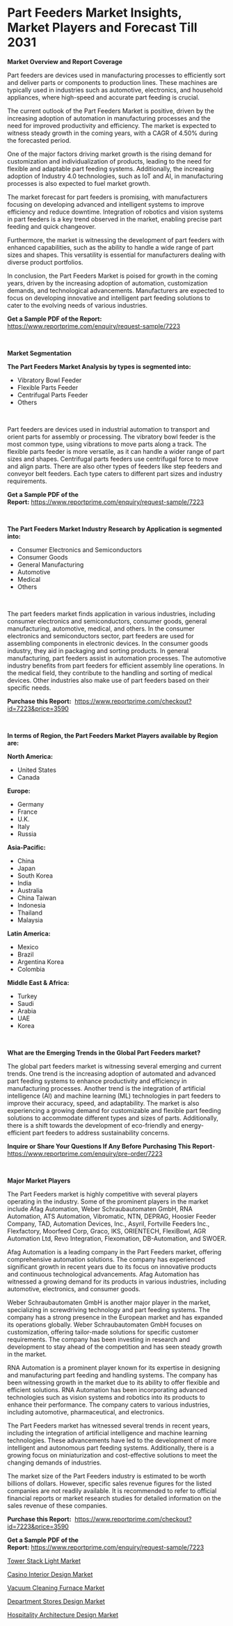<p><h1>Part Feeders Market Insights, Market Players and Forecast Till 2031</h1></p><p><strong>Market Overview and Report Coverage</strong></p>
<p><p>Part feeders are devices used in manufacturing processes to efficiently sort and deliver parts or components to production lines. These machines are typically used in industries such as automotive, electronics, and household appliances, where high-speed and accurate part feeding is crucial.</p><p>The current outlook of the Part Feeders Market is positive, driven by the increasing adoption of automation in manufacturing processes and the need for improved productivity and efficiency. The market is expected to witness steady growth in the coming years, with a CAGR of 4.50% during the forecasted period.</p><p>One of the major factors driving market growth is the rising demand for customization and individualization of products, leading to the need for flexible and adaptable part feeding systems. Additionally, the increasing adoption of Industry 4.0 technologies, such as IoT and AI, in manufacturing processes is also expected to fuel market growth.</p><p>The market forecast for part feeders is promising, with manufacturers focusing on developing advanced and intelligent systems to improve efficiency and reduce downtime. Integration of robotics and vision systems in part feeders is a key trend observed in the market, enabling precise part feeding and quick changeover.</p><p>Furthermore, the market is witnessing the development of part feeders with enhanced capabilities, such as the ability to handle a wide range of part sizes and shapes. This versatility is essential for manufacturers dealing with diverse product portfolios.</p><p>In conclusion, the Part Feeders Market is poised for growth in the coming years, driven by the increasing adoption of automation, customization demands, and technological advancements. Manufacturers are expected to focus on developing innovative and intelligent part feeding solutions to cater to the evolving needs of various industries.</p></p>
<p><strong>Get a Sample PDF of the Report:</strong> <a href="https://www.reportprime.com/enquiry/request-sample/7223">https://www.reportprime.com/enquiry/request-sample/7223</a></p>
<p>&nbsp;</p>
<p><strong>Market Segmentation</strong></p>
<p><strong>The Part Feeders Market Analysis by types is segmented into:</strong></p>
<p><ul><li>Vibratory Bowl Feeder</li><li>Flexible Parts Feeder</li><li>Centrifugal Parts Feeder</li><li>Others</li></ul></p>
<p>&nbsp;</p>
<p><p>Part feeders are devices used in industrial automation to transport and orient parts for assembly or processing. The vibratory bowl feeder is the most common type, using vibrations to move parts along a track. The flexible parts feeder is more versatile, as it can handle a wider range of part sizes and shapes. Centrifugal parts feeders use centrifugal force to move and align parts. There are also other types of feeders like step feeders and conveyor belt feeders. Each type caters to different part sizes and industry requirements.</p></p>
<p><strong>Get a Sample PDF of the Report:</strong>&nbsp;<a href="https://www.reportprime.com/enquiry/request-sample/7223">https://www.reportprime.com/enquiry/request-sample/7223</a></p>
<p>&nbsp;</p>
<p><strong>The Part Feeders Market Industry Research by Application is segmented into:</strong></p>
<p><ul><li>Consumer Electronics and Semiconductors</li><li>Consumer Goods</li><li>General Manufacturing</li><li>Automotive</li><li>Medical</li><li>Others</li></ul></p>
<p>&nbsp;</p>
<p><p>The part feeders market finds application in various industries, including consumer electronics and semiconductors, consumer goods, general manufacturing, automotive, medical, and others. In the consumer electronics and semiconductors sector, part feeders are used for assembling components in electronic devices. In the consumer goods industry, they aid in packaging and sorting products. In general manufacturing, part feeders assist in automation processes. The automotive industry benefits from part feeders for efficient assembly line operations. In the medical field, they contribute to the handling and sorting of medical devices. Other industries also make use of part feeders based on their specific needs.</p></p>
<p><strong>Purchase this Report:</strong>&nbsp; <a href="https://www.reportprime.com/checkout?id=7223&price=3590">https://www.reportprime.com/checkout?id=7223&price=3590</a></p>
<p>&nbsp;</p>
<p><strong>In terms of Region, the Part Feeders Market Players available by Region are:</strong></p>
<p>
    <p> <strong> North America: </strong>
        <ul>
            <li>United States</li>
            <li>Canada</li>
        </ul>
        </p> 
    <p> <strong> Europe: </strong>
        <ul>
            <li>Germany</li>
            <li>France</li>
            <li>U.K.</li>
            <li>Italy</li>
            <li>Russia</li>
        </ul>
        </p> 
    <p> <strong> Asia-Pacific: </strong>
        <ul>
            <li>China</li>
            <li>Japan</li>
            <li>South Korea</li>
            <li>India</li>
            <li>Australia</li>
            <li>China Taiwan</li>
            <li>Indonesia</li>
            <li>Thailand</li>
            <li>Malaysia</li>
        </ul>
        </p> 
    <p> <strong> Latin America: </strong>
        <ul>
            <li>Mexico</li>
            <li>Brazil</li>
            <li>Argentina Korea</li>
            <li>Colombia</li>
        </ul>
        </p> 
    <p> <strong> Middle East & Africa: </strong>
        <ul>
            <li>Turkey</li>
            <li>Saudi</li>
            <li>Arabia</li>
            <li>UAE</li>
            <li>Korea</li>
        </ul>
    </p>
    </p>
<p>&nbsp;</p>
<p><strong>What are the Emerging Trends in the Global Part Feeders market?</strong></p>
<p><p>The global part feeders market is witnessing several emerging and current trends. One trend is the increasing adoption of automated and advanced part feeding systems to enhance productivity and efficiency in manufacturing processes. Another trend is the integration of artificial intelligence (AI) and machine learning (ML) technologies in part feeders to improve their accuracy, speed, and adaptability. The market is also experiencing a growing demand for customizable and flexible part feeding solutions to accommodate different types and sizes of parts. Additionally, there is a shift towards the development of eco-friendly and energy-efficient part feeders to address sustainability concerns.</p></p>
<p><strong>Inquire or Share Your Questions If Any Before Purchasing This Report</strong>- <a href="https://www.reportprime.com/enquiry/pre-order/7223">https://www.reportprime.com/enquiry/pre-order/7223</a></p>
<p>&nbsp;</p>
<p><strong>Major Market Players</strong></p>
<p><p>The Part Feeders market is highly competitive with several players operating in the industry. Some of the prominent players in the market include Afag Automation, Weber Schraubautomaten GmbH, RNA Automation, ATS Automation, Vibromatic, NTN, DEPRAG, Hoosier Feeder Company, TAD, Automation Devices, Inc., Asyril, Fortville Feeders Inc., Flexfactory, Moorfeed Corp, Graco, IKS, ORIENTECH, FlexiBowl, AGR Automation Ltd, Revo Integration, Flexomation, DB-Automation, and SWOER.</p><p>Afag Automation is a leading company in the Part Feeders market, offering comprehensive automation solutions. The company has experienced significant growth in recent years due to its focus on innovative products and continuous technological advancements. Afag Automation has witnessed a growing demand for its products in various industries, including automotive, electronics, and consumer goods.</p><p>Weber Schraubautomaten GmbH is another major player in the market, specializing in screwdriving technology and part feeding systems. The company has a strong presence in the European market and has expanded its operations globally. Weber Schraubautomaten GmbH focuses on customization, offering tailor-made solutions for specific customer requirements. The company has been investing in research and development to stay ahead of the competition and has seen steady growth in the market.</p><p>RNA Automation is a prominent player known for its expertise in designing and manufacturing part feeding and handling systems. The company has been witnessing growth in the market due to its ability to offer flexible and efficient solutions. RNA Automation has been incorporating advanced technologies such as vision systems and robotics into its products to enhance their performance. The company caters to various industries, including automotive, pharmaceutical, and electronics.</p><p>The Part Feeders market has witnessed several trends in recent years, including the integration of artificial intelligence and machine learning technologies. These advancements have led to the development of more intelligent and autonomous part feeding systems. Additionally, there is a growing focus on miniaturization and cost-effective solutions to meet the changing demands of industries.</p><p>The market size of the Part Feeders industry is estimated to be worth billions of dollars. However, specific sales revenue figures for the listed companies are not readily available. It is recommended to refer to official financial reports or market research studies for detailed information on the sales revenue of these companies.</p></p>
<p><strong>Purchase this Report:</strong>&nbsp;&nbsp;<a href="https://www.reportprime.com/checkout?id=7223&price=3590">https://www.reportprime.com/checkout?id=7223&price=3590</a></p>
<p></p>
<p><strong>Get a Sample PDF of the Report:</strong>&nbsp;<a href="https://www.reportprime.com/enquiry/request-sample/7223">https://www.reportprime.com/enquiry/request-sample/7223</a></p>
<p><p><a href="https://github.com/luckyshygirl/Market-Research-Report-List-2/blob/main/tower-stack-light-market.md">Tower Stack Light Market</a></p><p><a href="https://medium.com/@emiliomartelli542/casino-interior-design-market-size-market-outlook-and-market-forecast-2023-to-2030-500152f6ea66">Casino Interior Design Market</a></p><p><a href="https://github.com/gdfhhhj/Market-Research-Report-List-2/blob/main/vacuum-cleaning-furnace-market.md">Vacuum Cleaning Furnace Market</a></p><p><a href="https://medium.com/@emiliomartelli542/department-stores-design-market-share-evolution-and-market-growth-trends-2023-2030-92feefa676df">Department Stores Design Market</a></p><p><a href="https://medium.com/@emiliomartelli542/hospitality-architecture-design-market-size-cagr-trends-2024-2030-c2fa23017b5f">Hospitality Architecture Design Market</a></p></p>